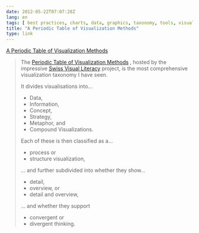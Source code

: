 ```yaml
---
date: 2012-05-22T07:07:28Z
lang: en
tags: [ best practices, charts, data, graphics, taxonomy, tools, visualisation ]
title: "A Periodic Table of Visualization Methods"
type: link
---
```


[A Periodic Table of Visualization
Methods](http://www.visual-literacy.org/periodic_table/periodic_table.html)

> The [Periodic Table of Visualization
> Methods](http://www.visual-literacy.org/periodic_table/periodic_table.html)
> , hosted by the impressive [Swiss Visual
> Literacy](http://www.visual-literacy.org/index.html) project, is the
> most comprehensive visualization taxonomy I have seen.
>
> It divides visualisations into...
>
> -   Data,
> -   Information,
> -   Concept,
> -   Strategy,
> -   Metaphor, and
> -   Compound Visualizations.
>
> Each of these is then classified as a...
>
> -   process or
> -   structure visualization,
>
> ... and further subdivided into whether they show...
>
> -   detail,
> -   overview, or
> -   detail and overview,
>
> ... and whether they support
>
> -   convergent or
> -   divergent thinking.

